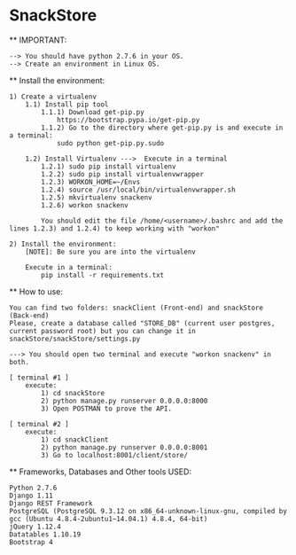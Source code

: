 # SnackStore

** IMPORTANT:

	--> You should have python 2.7.6 in your OS. 
	--> Create an environment in Linux OS.

** Install the environment:

	1) Create a virtualenv 
		1.1) Install pip tool 
			1.1.1) Download get-pip.py
				https://bootstrap.pypa.io/get-pip.py
			1.1.2) Go to the directory where get-pip.py is and execute in a terminal:
				sudo python get-pip.py.sudo
				
		1.2) Install Virtualenv --->  Execute in a terminal
			1.2.1) sudo pip install virtualenv
			1.2.2) sudo pip install virtualenvwrapper
			1.2.3) WORKON_HOME=~/Envs
			1.2.4) source /usr/local/bin/virtualenvwrapper.sh
			1.2.5) mkvirtualenv snackenv
			1.2.6) workon snackenv
			
			You should edit the file /home/<username>/.bashrc and add the lines 1.2.3) and 1.2.4) to keep working with "workon"
				
	2) Install the environment:
		[NOTE]: Be sure you are into the virtualenv
		
		Execute in a terminal:
			pip install -r requirements.txt
			
** How to use:
	
	You can find two folders: snackClient (Front-end) and snackStore (Back-end)
	Please, create a database called "STORE_DB" (current user postgres, current password root) but you can change it in snackStore/snackStore/settings.py
	
	---> You should open two terminal and execute "workon snackenv" in both. 
	
	[ terminal #1 ]
		execute:
			1) cd snackStore
			2) python manage.py runserver 0.0.0.0:8000
			3) Open POSTMAN to prove the API.
		
	[ terminal #2 ]
		execute:
			1) cd snackClient
			2) python manage.py runserver 0.0.0.0:8001
			3) Go to localhost:8001/client/store/
			
** Frameworks, Databases and Other tools USED:

	Python 2.7.6
	Django 1.11
	Django REST Framework
	PostgreSQL (PostgreSQL 9.3.12 on x86_64-unknown-linux-gnu, compiled by gcc (Ubuntu 4.8.4-2ubuntu1~14.04.1) 4.8.4, 64-bit)
	jQuery 1.12.4
	Datatables 1.10.19
	Bootstrap 4
	
	
